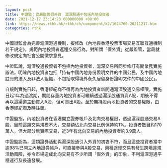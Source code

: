 ```yaml
---
layout: post
title: 中證監：從嚴監管假外資　滬深股通不包括內地投資者
date: 2021-12-17 23:14:23.000000000 +08:00
link: https://news.rthk.hk/rthk/ch/component/k2/1624760-20211217.htm
categories: rthk
---
```


中國證監會為完善滬深港通機制，擬修改《內地與香港股票市場交易互聯互通機制若干規定》，規範內地投資者返程交易行為，對所謂「假外資」從嚴監管，當局就修改規定向社會公開徵求意見。

中證監說，滬深股通投資者不包括內地投資者，滬深交易所同步修訂有關業務實施辦法，明確內地投資者包括「持有中國內地身份證明文件的中國公民，及中國內地註冊的法人及非法人組織，不包括取得境外永久居留身份證明文件的中國公民」。

自規則實施日起，香港經紀商不得再為內地投資者新開通滬深股通交易權限。實施日起1年為過渡期，期間存量內地投資者可繼續透過滬深股通買賣A股，期後不得再以這渠道主動買入A股，但可賣出A股。至於無持股內地投資者的交易權限，由香港經紀商及時註銷。

中證監指，內地投資者在香港開立證券帳戶及北向交易權限，透過滬深股通交易A股，目前這類交易規模不大，交易額佔北向交易比例保持約1%。投資者數目約170萬人，但大部分無實際交易，近3年有北向交易的內地投資者約3.9萬人。

中證監認為，這類證券活動與滬深股通引入外資的初衷不符，而且這些投資者當中逾98%已開立內地證券帳戶，可直接參與A股交易，兩種途徑交易有發生跨境違規活動風險，亦令市場造成北向交易有不少所謂「假外資」的印象，不利滬深港通平穩運行及長遠發展。
